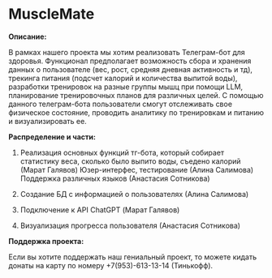 # MuscleMate

**Описание:**

В рамках нашего проекта мы хотим реализовать Телеграм-бот для здоровья. Функционал предполагает возможность сбора и хранения данных о пользователе (вес, рост, средняя дневная активность и тд), трекинга питания (подсчет калорий и количества выпитой воды), разработки тренировок на разные группы мышц при помощи LLM, планирование тренировочных планов для различных целей. С помощью данного телеграм-бота пользователи смогут отслеживать свое физическое состояние, проводить аналитику по тренировкам и питанию и визуализировать ее.

**Распределение и части:**

1. Реализация основных функций тг-бота, который собирает статистику веса, сколько было выпито воды, съедено калорий (Марат Галявов)
Юзер-интерфес, тестирование (Алина Салимова)
Поддержка различных языков (Анастасия Сотникова)

2. Создание БД c информацией о пользователях (Алина Салимова)

3. Подключение к API ChatGPT (Марат Галявов)

4. Визуализация прогресса пользователя (Анастасия Сотникова)

**Поддержка проекта:**

Если вы хотите поддержать наш гениальный проект, то можете кидать донаты на карту по номеру +7(953)-613-13-14 (Тинькофф). 

